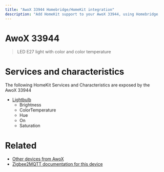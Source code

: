 ```yaml
---
title: "AwoX 33944 Homebridge/HomeKit integration"
description: "Add HomeKit support to your AwoX 33944, using Homebridge, Zigbee2MQTT and homebridge-z2m."
---
```

<!---
This file has been GENERATED using src/docgen/docgen.ts
DO NOT EDIT THIS FILE MANUALLY!
-->
# AwoX 33944
> LED E27 light with color and color temperature


# Services and characteristics
The following HomeKit Services and Characteristics are exposed by
the AwoX 33944

* [Lightbulb](../../light.md)
  * Brightness
  * ColorTemperature
  * Hue
  * On
  * Saturation


# Related
* [Other devices from AwoX](../index.md#awox)
* [Zigbee2MQTT documentation for this device](https://www.zigbee2mqtt.io/devices/33944.html)